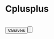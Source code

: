 <!DOCTYPE html>
<html lang="pt-br">
<head>
    <meta charset="UTF-8">
    <meta name="viewport" content="width=device-width, initial-scale=1.0">
</head>
<body>

<h1>Cplusplus<h1>
    
<button>Variaveis<button>    

    
</body>
</html>
